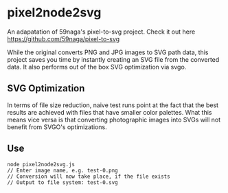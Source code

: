 # pixel2node2svg

An adapatation of 59naga's pixel-to-svg project. Check it out here https://github.com/59naga/pixel-to-svg

While the original converts PNG and JPG images to SVG path data, this project saves you time by instantly creating an SVG file from the converted data. It also performs out of the box SVG optimization via svgo.

## SVG Optimization

In terms of file size reduction, naive test runs point at the fact that the best results are achieved with files that have smaller color palettes. What this means vice versa is that converting photographic images into SVGs will not benefit from SVGO's optimizations.

## Use

``` 
node pixel2node2svg.js
// Enter image name, e.g. test-0.png
// Conversion will now take place, if the file exists
// Output to file system: test-0.svg
```
